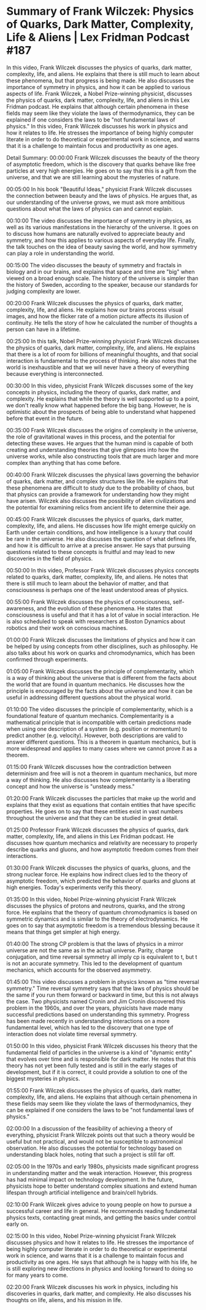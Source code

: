 # Summary of Frank Wilczek: Physics of Quarks, Dark Matter, Complexity, Life & Aliens | Lex Fridman Podcast #187

In this video, Frank Wilczek discusses the physics of quarks, dark matter, complexity, life, and aliens. He explains that there is still much to learn about these phenomena, but that progress is being made. He also discusses the importance of symmetry in physics, and how it can be applied to various aspects of life.
Frank Wilczek, a Nobel Prize-winning physicist, discusses the physics of quarks, dark matter, complexity, life, and aliens in this Lex Fridman podcast. He explains that although certain phenomena in these fields may seem like they violate the laws of thermodynamics, they can be explained if one considers the laws to be "not fundamental laws of physics."
In this video, Frank Wilczek discusses his work in physics and how it relates to life. He stresses the importance of being highly computer literate in order to do theoretical or experimental work in science, and warns that it is a challenge to maintain focus and productivity as one ages.

Detail Summary: 
00:00:00
Frank Wilczek discusses the beauty of the theory of asymptotic freedom, which is the discovery that quarks behave like free particles at very high energies. He goes on to say that this is a gift from the universe, and that we are still learning about the mysteries of nature.

00:05:00
In his book "Beautiful Ideas," physicist Frank Wilczek discusses the connection between beauty and the laws of physics. He argues that, as our understanding of the universe grows, we must ask more ambitious questions about what the laws of physics can and cannot explain.

00:10:00
The video discusses the importance of symmetry in physics, as well as its various manifestations in the hierarchy of the universe. It goes on to discuss how humans are naturally evolved to appreciate beauty and symmetry, and how this applies to various aspects of everyday life. Finally, the talk touches on the idea of beauty saving the world, and how symmetry can play a role in understanding the world.

00:15:00
The video discusses the beauty of symmetry and fractals in biology and in our brains, and explains that space and time are "big" when viewed on a broad enough scale. The history of the universe is simpler than the history of Sweden, according to the speaker, because our standards for judging complexity are lower.

00:20:00
Frank Wilczek discusses the physics of quarks, dark matter, complexity, life, and aliens. He explains how our brains process visual images, and how the flicker rate of a motion picture affects its illusion of continuity. He tells the story of how he calculated the number of thoughts a person can have in a lifetime.

00:25:00
In this talk, Nobel Prize-winning physicist Frank Wilczek discusses the physics of quarks, dark matter, complexity, life, and aliens. He explains that there is a lot of room for billions of meaningful thoughts, and that social interaction is fundamental to the process of thinking. He also notes that the world is inexhaustible and that we will never have a theory of everything because everything is interconnected.

00:30:00
In this video, physicist Frank Wilczek discusses some of the key concepts in physics, including the theory of quarks, dark matter, and complexity. He explains that while the theory is well supported up to a point, we don't really know what happened before the big bang. However, he is optimistic about the prospects of being able to understand what happened before that event in the future.

00:35:00
Frank Wilczek discusses the origins of complexity in the universe, the role of gravitational waves in this process, and the potential for detecting these waves. He argues that the human mind is capable of both creating and understanding theories that give glimpses into how the universe works, while also constructing tools that are much larger and more complex than anything that has come before.

00:40:00
Frank Wilczek discusses the physical laws governing the behavior of quarks, dark matter, and complex structures like life. He explains that these phenomena are difficult to study due to the probability of chaos, but that physics can provide a framework for understanding how they might have arisen. Wilczek also discusses the possibility of alien civilizations and the potential for examining relics from ancient life to determine their age.

00:45:00
Frank Wilczek discusses the physics of quarks, dark matter, complexity, life, and aliens. He discusses how life might emerge quickly on Earth under certain conditions, and how intelligence is a luxury that could be rare in the universe. He also discusses the question of what defines life, and how it is difficult to arrive at a precise answer. He says that pursuing questions related to these concepts is fruitful and may lead to new discoveries in the field of physics.

00:50:00
In this video, Professor Frank Wilczek discusses physics concepts related to quarks, dark matter, complexity, life, and aliens. He notes that there is still much to learn about the behavior of matter, and that consciousness is perhaps one of the least understood areas of physics.

00:55:00
Frank Wilczek discusses the physics of consciousness, self-awareness, and the evolution of these phenomena. He states that consciousness is useful and that it has a lot of value in social interaction. He is also scheduled to speak with researchers at Boston Dynamics about robotics and their work on conscious machines.

01:00:00
Frank Wilczek discusses the limitations of physics and how it can be helped by using concepts from other disciplines, such as philosophy. He also talks about his work on quarks and chromodynamics, which has been confirmed through experiments.

01:05:00
Frank Wilczek discusses the principle of complementarity, which is a way of thinking about the universe that is different from the facts about the world that are found in quantum mechanics. He discusses how the principle is encouraged by the facts about the universe and how it can be useful in addressing different questions about the physical world.

01:10:00
The video discusses the principle of complementarity, which is a foundational feature of quantum mechanics. Complementarity is a mathematical principle that is incompatible with certain predictions made when using one description of a system (e.g. position or momentum) to predict another (e.g. velocity). However, both descriptions are valid to answer different questions. This is a theorem in quantum mechanics, but is more widespread and applies to many cases where we cannot prove it as a theorem.

01:15:00
Frank Wilczek discusses how the contradiction between determinism and free will is not a theorem in quantum mechanics, but more a way of thinking. He also discusses how complementarity is a liberating concept and how the universe is "unsteady mess."

01:20:00
Frank Wilczek discusses the particles that make up the world and explains that they exist as equations that contain entities that have specific properties. He goes on to say that these entities exist in vast numbers throughout the universe and that they can be studied in great detail.

01:25:00
Professor Frank Wilczek discusses the physics of quarks, dark matter, complexity, life, and aliens in this Lex Fridman podcast. He discusses how quantum mechanics and relativity are necessary to properly describe quarks and gluons, and how asymptotic freedom comes from their interactions.

01:30:00
Frank Wilczek discusses the physics of quarks, gluons, and the strong nuclear force. He explains how indirect clues led to the theory of asymptotic freedom, which predicted the behavior of quarks and gluons at high energies. Today's experiments verify this theory.

01:35:00
In this video, Nobel Prize-winning physicist Frank Wilczek discusses the physics of protons and neutrons, quarks, and the strong force. He explains that the theory of quantum chromodynamics is based on symmetric dynamics and is similar to the theory of electrodynamics. He goes on to say that asymptotic freedom is a tremendous blessing because it means that things get simpler at high energy.

01:40:00
The strong CP problem is that the laws of physics in a mirror universe are not the same as in the actual universe. Parity, charge conjugation, and time reversal symmetry all imply cp is equivalent to t, but t is not an accurate symmetry. This led to the development of quantum mechanics, which accounts for the observed asymmetry.

01:45:00
This video discusses a problem in physics known as "time reversal symmetry." Time reversal symmetry says that the laws of physics should be the same if you run them forward or backward in time, but this is not always the case. Two physicists named Cronin and Jim Cronin discovered this problem in the 1960s, and over the years, physicists have made many successful predictions based on understanding this symmetry. Progress has been made recently in understanding interactions on a more fundamental level, which has led to the discovery that one type of interaction does not violate time reversal symmetry.

01:50:00
In this video, physicist Frank Wilczek discusses his theory that the fundamental field of particles in the universe is a kind of "dynamic entity" that evolves over time and is responsible for dark matter. He notes that this theory has not yet been fully tested and is still in the early stages of development, but if it is correct, it could provide a solution to one of the biggest mysteries in physics.

01:55:00
Frank Wilczek discusses the physics of quarks, dark matter, complexity, life, and aliens. He explains that although certain phenomena in these fields may seem like they violate the laws of thermodynamics, they can be explained if one considers the laws to be "not fundamental laws of physics."

02:00:00
In a discussion of the feasibility of achieving a theory of everything, physicist Frank Wilczek points out that such a theory would be useful but not practical, and would not be susceptible to astronomical observation. He also discusses the potential for technology based on understanding black holes, noting that such a project is still far off.

02:05:00
In the 1970s and early 1980s, physicists made significant progress in understanding matter and the weak interaction. However, this progress has had minimal impact on technology development. In the future, physicists hope to better understand complex situations and extend human lifespan through artificial intelligence and brain/cell hybrids.

02:10:00
Frank Wilczek gives advice to young people on how to pursue a successful career and life in general. He recommends reading fundamental physics texts, contacting great minds, and getting the basics under control early on.

02:15:00
In this video, Nobel Prize-winning physicist Frank Wilczek discusses physics and how it relates to life. He stresses the importance of being highly computer literate in order to do theoretical or experimental work in science, and warns that it is a challenge to maintain focus and productivity as one ages. He says that although he is happy with his life, he is still exploring new directions in physics and looking forward to doing so for many years to come.

02:20:00
Frank Wilczek discusses his work in physics, including his discoveries in quarks, dark matter, and complexity. He also discusses his thoughts on life, aliens, and his mission in life.

